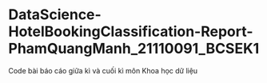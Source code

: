 # DataScience-HotelBookingClassification-Report-PhamQuangManh_21110091_BCSEK1
Code bài báo cáo giữa kì và cuối kì môn Khoa học dữ liệu
